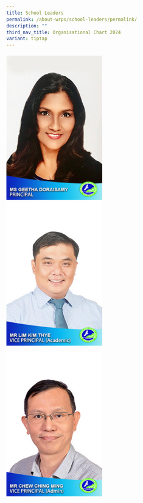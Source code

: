 ```yaml
---
title: School Leaders
permalink: /about-wrps/school-leaders/permalink/
description: ""
third_nav_title: Organisational Chart 2024
variant: tiptap
---
```

<p></p><h4></h4><div class="isomer-image-wrapper"><img style="width: 50%;" height="auto" width="100%" alt="" src="/images/Staff/1__Ms_Geetha_Doraisamy__Principal_.jpg"></div><div class="isomer-image-wrapper"><img style="width: 50%;" height="auto" width="100%" alt="" src="/images/Staff/2__Mr_Lim_Kim_Thye__VP_Acad_.jpg"></div><p></p><p></p><div class="isomer-image-wrapper"><img style="width: 50%;" height="auto" width="100%" alt="" src="/images/Staff/3__Mr_Chew_Ching_Ming__VP_Admin_.jpg"></div><p></p><p></p>